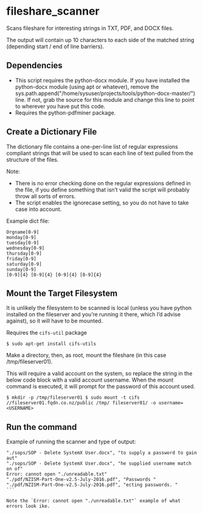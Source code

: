 # fileshare_scanner
Scans fileshare for interesting strings in TXT, PDF, and DOCX files.

The output will contain up 10 characters to each side of the matched string (depending start / end of line barriers).

## Dependencies
* This script requires the python-docx module. If you have installed the python-docx module (using apt or whatever), remove the sys.path.append("/home/sysuser/projects/tools/python-docx-master/") line. If not, grab the source for this module and change this line to point to wherever you have put this code.
* Requires the python-pdfminer package.


## Create a Dictionary File
The dictionary file contains a one-per-line list of regular expressions compliant strings that will be used to scan each line of text pulled from the structure of the files.

Note:
* There is no error checking done on the regular expressions defined in the file, if you define something that isn’t valid the script will probably throw all sorts of errors.
* The script enables the ignorecase setting, so you do not have to take case into account.

Example dict file:

```P[@a]ssw[o0]rd
Orgname[0-9]
monday[0-9]
tuesday[0-9]
wednesday[0-9]
thursday[0-9]
friday[0-9]
saturday[0-9]
sunday[0-9]
[0-9]{4} [0-9]{4} [0-9]{4} [0-9]{4}
```

##	Mount the Target Filesystem
It is unlikely the filesystem to be scanned is local (unless you have python installed on the fileserver and you’re running it there, which I’d advise against), so it will have to be mounted.

Requires the `cifs-util` package

`$ sudo apt-get install cifs-utils`

Make a directory, then, as root, mount the fileshare (in this case /tmp/fileserver01).

This will require a valid account on the system, so replace the <USERNAME> string in the below code block with a valid account username. When the mount command is executed, it will prompt for the password of this account used.

`$ mkdir -p /tmp/fileserver01
$ sudo mount -t cifs //fileserver01.fqdn.co.nz/public /tmp/ fileserver01/ -o username=<USERNAME>`

## Run the command

Example of running the scanner and type of output:
````sysuser@lnzlwlgslg01:~/projects/fileshare_scanner$ ./scanner.py . dict.txt
"./sops/SOP - Delete SystemX User.docx", "to supply a password to gain aut"
"./sops/SOP - Delete SystemX User.docx", "he supplied username match on of"
Error: cannot open "./unreadable.txt"
"./pdf/NZISM-Part-One-v2.5-July-2016.pdf", "Passwords "
"./pdf/NZISM-Part-One-v2.5-July-2016.pdf", "ecting passwords. "
```

Note the `Error: cannot open "./unreadable.txt"` example of what errors look ike.

